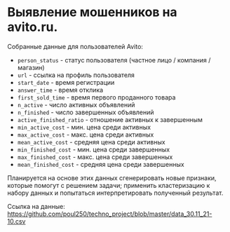 # Выявление мошенников на avito.ru.

Собранные данные для пользователей Avito:
* `person_status` - статус пользователя (частное лицо / компания / магазин)
* `url` - ссылка на профиль пользователя
* `start_date` - время регистрации
* `answer_time` - время отклика
* `first_sold_time` - время первого проданного товара
* `n_active` - число активных объявлений
* `n_finished` - число завершенных объявлений
* `active_finished_ratio` - отношение активных к завершенным
* `min_active_cost` - мин. цена среди активных
* `max_active_cost` - макс. цена среди активных
* `mean_active_cost` - средняя цена среди активных
* `min_finished_cost` - мин. цена среди завершенных
* `max_finished_cost` - макс. цена среди завершенных
* `mean_finished_cost` - средняя цена среди завершенных

Планируется на основе этих данных сгенерировать новые признаки, которые помогут с решением задачи; применить кластеризацию к набору данных и попытаться интерпретировать полученный результат.

Ссылка на данные: https://github.com/poul250/techno_project/blob/master/data_30.11_21-10.csv
